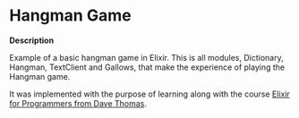 # Hangman Game

**Description**

Example of a basic hangman game in Elixir.
This is all modules, Dictionary, Hangman, TextClient and Gallows, that make the experience of playing the Hangman game. 

It was implemented with the purpose of learning along with the course [Elixir for Programmers from Dave Thomas](https://codestool.coding-gnome.com/courses/elixir-for-programmers). 


